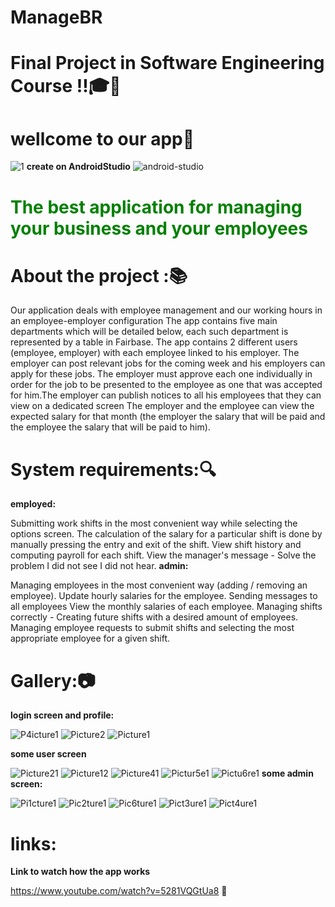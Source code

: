# ManageBR
# Final Project in Software Engineering Course !!:mortar_board::tada:
# wellcome to our app:iphone:
![1](https://user-images.githubusercontent.com/73976733/148701347-bdf26207-b23a-4231-bbb5-303cd2492622.gif)
**create on AndroidStudio** ![android-studio](https://user-images.githubusercontent.com/73976733/148703109-1b68b427-0408-46e5-8d27-e87a785a77ce.png)

# <span style="color: green"> The best application for managing your business and your employees </span>

# About the project ::books:
Our application deals with employee management and our working hours in an employee-employer configuration
The app contains five main departments which will be detailed below, each such department is represented by a table in Fairbase. The app contains 2 different users (employee, employer) with each employee linked to his employer. The employer can post relevant jobs for the coming week and his employers can apply for these jobs. The employer must approve each one individually in order for the job to be presented to the employee as one that was accepted for him.The employer can publish notices to all his employees that they can view on a dedicated screen
The employer and the employee can view the expected salary for that month (the employer the salary that will be paid and the employee the salary that will be paid to him).
# System requirements::mag:
**employed:**

Submitting work shifts in the most convenient way while selecting the options screen.
The calculation of the salary for a particular shift is done by manually pressing the entry and exit of the shift.
View shift history and computing payroll for each shift.
View the manager's message - Solve the problem I did not see I did not hear.
**admin:**

Managing employees in the most convenient way (adding / removing an employee).
Update hourly salaries for the employee.
Sending messages to all employees
View the monthly salaries of each employee.
Managing shifts correctly -
Creating future shifts with a desired amount of employees.
Managing employee requests to submit shifts and selecting the most appropriate employee for a given shift.
# Gallery::camera:
**login screen and profile:**

![P4icture1](https://user-images.githubusercontent.com/73976733/148702532-8f83552a-68c4-4266-befe-2af2adcb4732.png)
![Picture2](https://user-images.githubusercontent.com/73976733/148702235-66826d40-577b-4baf-a2c9-dd3430c5bcb6.png)
![Picture1](https://user-images.githubusercontent.com/73976733/148702190-cae5dca3-5db3-4bbd-abb8-835c323db296.png)

**some user screen**

![Picture21](https://user-images.githubusercontent.com/73976733/148702210-f440df67-be04-431e-a4fe-5402432ab515.png)
![Picture12](https://user-images.githubusercontent.com/73976733/148702213-8c83f451-d7b1-4e9b-9088-8f08b33e6d6a.png)
![Picture41](https://user-images.githubusercontent.com/73976733/148702224-b8cb276d-33a6-4d0e-9589-47122d09d519.png)
![Pictur5e1](https://user-images.githubusercontent.com/73976733/148702248-fdb20d69-ad9b-4dd7-8050-27cbd847fef0.png)
![Pictu6re1](https://user-images.githubusercontent.com/73976733/148702255-55192e07-44be-4bdc-b78a-61c14f91995f.png)
**some admin screen:**

![Pi1cture1](https://user-images.githubusercontent.com/73976733/148702286-b31b1d80-9e22-4d5e-8786-c04990d2bb5e.png)
![Pic2ture1](https://user-images.githubusercontent.com/73976733/148702289-8ee3fdbc-aaf0-426e-9ae3-16784ad1608c.png)
![Pic6ture1](https://user-images.githubusercontent.com/73976733/148702298-a5d7ce50-8f8e-48d4-add5-0ea0595294a7.png)
![Pict3ure1](https://user-images.githubusercontent.com/73976733/148702301-e11c85c8-e316-4c4a-92d2-43759dfd676c.png)
![Pict4ure1](https://user-images.githubusercontent.com/73976733/148702539-2ac63a50-5439-4323-90a3-9598700c58cd.png)
# links:
**Link to watch how the app works**

https://www.youtube.com/watch?v=5281VQGtUa8 :link:







